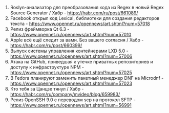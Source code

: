 1. Roslyn-анализатор для преобразования кода из Regex в новый Regex Source Generator / Хабр - https://habr.com/ru/post/661089/
1. Facebook открыл код Lexical, библиотеки для создания редакторов текста - https://www.opennet.ru/opennews/art.shtml?num=57018
1. Релиз фреймворка Qt 6.3 - https://www.opennet.ru/opennews/art.shtml?num=57010
1. Apple всё ещё следит за вами. Без вашего согласия / Хабр - https://habr.com/ru/post/660399/
1. Выпуск системы управления контейнерами LXD 5.0 - https://www.opennet.ru/opennews/art.shtml?num=57006
1. Атака на GitHub, приведшая к утечке приватных репозиториев и доступу к инфраструктуре NPM - https://www.opennet.ru/opennews/art.shtml?num=57025
1. В Fedora планируют заменить пакетный менеджер DNF на Microdnf - https://www.opennet.ru/opennews/art.shtml?num=57023
1. Кто тебя за Цанцзе тянул / Хабр - https://habr.com/ru/company/mvideo/blog/659983/
1. Релиз OpenSSH 9.0 с переводом scp на протокол SFTP - https://www.opennet.ru/opennews/art.shtml?num=56991
